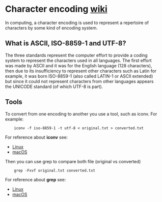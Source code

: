 # Character encoding [wiki](https://en.wikipedia.org/wiki/Character_encoding)

In computing, a character encoding is used to represent a repertoire of characters by some kind of encoding system.

## What is ASCII, ISO-8859-1 and UTF-8?

The three standards represent the computer effort to provide a coding system to represent the characters used in all languages. The first effort was made by ASCII and it was for the English language (128 characters), then due to its insufficiency to represent other characters such as Latin for example, it was born ISO-8859-1 (also called LATIN-1 or ASCII extended) but since it could not represent characters from other languages appears the UNICODE standard (of which UTF-8 is part).

## Tools

To convert from one encoding to another you use a tool, such as iconv. For example:

        iconv -f iso-8859-1 -t utf-8 < original.txt > converted.txt

For reference about **iconv** see:
* [Linux](https://ss64.com/bash/iconv.html)
* [macOS](https://ss64.com/osx/iconv.html)

Then you can use grep to compare both file (original vs converted)

        grep -Fxvf original.txt converted.txt

For reference about **grep** see:
* [Linux](https://ss64.com/bash/grep.html)
* [macOS](https://ss64.com/osx/grep.html)